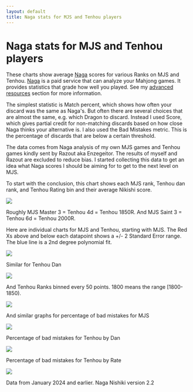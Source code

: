 ```yaml
---
layout: default
title: Naga stats for MJS and Tenhou players
---
```


# Naga stats for MJS and Tenhou players

These charts show average [Naga](https://naga.dmv.nico/naga_report/top/) scores for various Ranks on MJS and Tenhou. [Naga](https://naga.dmv.nico/naga_report/top/) is a paid service that can analyze your Mahjong games. It provides statistics that grade how well you played. See my [advanced resources](https://killerducky.github.io/mahjong/intro#advanced-resources) section for more information.

The simplest statistic is Match percent, which shows how often your discard was the same as Naga's. But often there are several choices that are almost the same, e.g. which Dragon to discard. Instead I used Score, which gives partial credit for non-matching discards based on how close Naga thinks your alternative is. I also used the Bad Mistakes metric. This is the percentage of discards that are below a certain threshold.

The data comes from Naga analysis of my own MJS games and Tenhou games kindly sent by Razout aka Enzegeitor. The results of myself and Razout are excluded to reduce bias. I started collecting this data to get an idea what Naga scores I should be aiming for to get to the next level on MJS.

To start with the conclusion, this chart shows each MJS rank, Tenhou dan rank, and Tenhou Rating bin and their average Nikishi score.

<kbd><img src="media/Score_vs_MJS_and_Tenhou.png"/></kbd>

Roughly MJS Master 3 = Tenhou 4d = Tenhou 1850R. And MJS Saint 3 = Tenhou 6d = Tenhou 2000R.

Here are individual charts for MJS and Tenhou, starting with MJS. The Red Xs above and below each datapoint shows a +/- 2 Standard Error range. The blue line is a 2nd degree polynomial fit.

<kbd><img src="media/Naga Scores by MJS Rank.png"/></kbd>

Similar for Tenhou Dan

<kbd><img src="media/Naga Scores by Tenhou Dan.png"/></kbd>

And Tenhou Ranks binned every 50 points. 1800 means the range \[1800-1850\).

<kbd><img src="media/Naga Scores by Tenhou Rate.png"/></kbd>

And similar graphs for percentage of bad mistakes for MJS

<kbd><img src="media/Naga Bad Mistakes by MJS Rank.png"/></kbd>

Percentage of bad mistakes for Tenhou by Dan

<kbd><img src="media/Naga Bad Mistakes by Tenhou Dan.png"/></kbd>

Percentage of bad mistakes for Tenhou by Rate

<kbd><img src="media/Naga Bad Mistakes by Tenhou Rate.png"/></kbd>

Data from January 2024 and earlier. Naga Nishiki version 2.2
